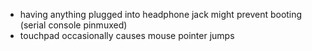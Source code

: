 - having anything plugged into headphone jack might prevent booting (serial console pinmuxed)
- touchpad occasionally causes mouse pointer jumps
